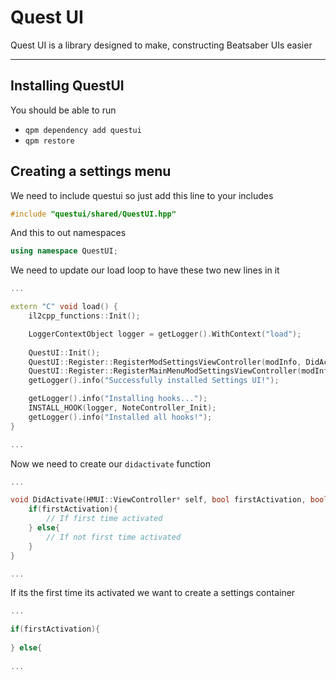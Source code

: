 # Quest UI

Quest UI is a library designed to make, constructing Beatsaber UIs easier

---

## Installing QuestUI
<a id="installing"></a>

You should be able to run
- `qpm dependency add questui`
- `qpm restore`

## Creating a settings menu
<a id="settings-menu"></a>

We need to include questui so just add this line to your includes
```cpp
#include "questui/shared/QuestUI.hpp"
```
And this to out namespaces
```cpp
using namespace QuestUI;
```

We need to update our load loop to have these two new lines in it

```cpp
...

extern "C" void load() {
    il2cpp_functions::Init();

    LoggerContextObject logger = getLogger().WithContext("load");
    
    QuestUI::Init();                                                                    // <-----
    QuestUI::Register::RegisterModSettingsViewController(modInfo, DidActivate);         // <----- This Adds a button in the settings menu
    QuestUI::Register::RegisterMainMenuModSettingsViewController(modInfo, DidActivate); // <----- This Adds a button in the main menu
    getLogger().info("Successfully installed Settings UI!");                            // <-----

    getLogger().info("Installing hooks...");
    INSTALL_HOOK(logger, NoteController_Init);
    getLogger().info("Installed all hooks!");
}

...
```

Now we need to create our `didactivate` function 

```cpp
...

void DidActivate(HMUI::ViewController* self, bool firstActivation, bool addedToHierarchy, bool screenSystemEnabling){
    if(firstActivation){
        // If first time activated
    } else{
        // If not first time activated
    }
}

...
```

If its the first time its activated we want to create a settings container

```cpp
...

if(firstActivation){
    
} else{
    
...
